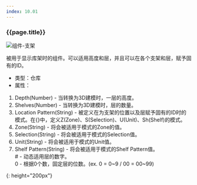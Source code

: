 ```yaml
---
index: 10.01
---
```

### {{page.title}}
![组件-支架][rack-01]

被用于显示库架时的组件。可以适用高度和层，并且可以在各个支架和层，赋予固有的ID。

- 类型：仓库
- 属性：
1. Depth(Number) - 当转换为3D建模时，一层的高度。
1. Shelves(Number) - 当转换为3D建模时，层的数量。
1. Location Pattern(String) - 被定义在为支架的位置以及层赋予固有的ID时的模式。在{}中，定义Z(Zone)、S(Selection)、U(Unit)、Sh(Shelf)的模式。
1. Zone(String) - 将会被适用于模式的Zone的值。
1. Selection(String) - 将会被适用于模式的Selection值。
1. Unit(String) - 将会被适用于模式的Unit值。
1. Shelf Pattern(String) - 将会被适用于模式的Shelf Pattern值。  
   \# - 动态适用层的数字。  
   0 - 根据0个数，固定层的位数。(ex. 0 = 0~9 / 00 = 00~99)



[rack-01]: {{site.baseurl}}/assets/components/rack-01.png
{: height="200px"}
